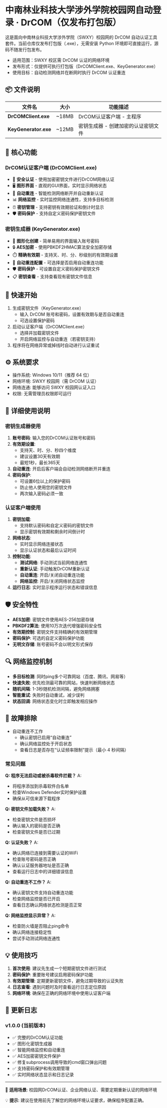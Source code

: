 # 中南林业科技大学涉外学院校园网自动登录 · DrCOM（仅发布打包版）

这是面向中南林业科技大学涉外学院（SWXY）校园网的 DrCOM 自动认证工具套件。当前仓库仅发布打包版（.exe），无需安装 Python 环境即可直接运行，源码不随发行包发布。

- 适用范围：SWXY 校区需 DrCOM 认证的网络环境
- 发布形式：仅提供可执行打包版（DrCOMClient.exe、KeyGenerator.exe）
- 使用目标：自动检测网络并在断网时执行 DrCOM 认证重连

## 📦 文件说明

| 文件名 | 大小 | 功能描述 |
|--------|------|----------|
| **DrCOMClient.exe** | ~18MB | DrCOM认证客户端 - 主程序 |
| **KeyGenerator.exe** | ~12MB | 密钥生成器 - 创建加密的认证密钥文件 |

## 🌟 核心功能

### DrCOM认证客户端 (DrCOMClient.exe)
- 🔐 **安全认证** - 使用加密密钥文件进行DrCOM网络认证
- 🖥️ **图形界面** - 直观的GUI界面，实时显示网络状态
- 🔄 **自动重连** - 智能检测网络断开并自动重新认证
- 📊 **网络监控** - 实时监控网络连通性，支持多目标检测
- ⏰ **密钥管理** - 支持密钥有效期验证和倒计时显示
- 🛡️ **密码保护** - 支持自定义密码保护密钥文件

### 密钥生成器 (KeyGenerator.exe)
- 📝 **图形化创建** - 简单易用的界面输入账号密码
- 🔒 **AES加密** - 使用PBKDF2HMAC算法安全加密存储
- ⏱️ **精确有效期** - 支持天、时、分、秒级别的有效期设置
- 🔄 **自动重连配置** - 可选择是否启用自动重连功能
- 🛡️ **密码保护** - 可设置自定义密码保护密钥文件
- 📋 **密钥查看** - 支持查看现有密钥文件信息

## 🚀 快速开始

1. 生成密钥文件（KeyGenerator.exe）
   - 输入 DrCOM 账号和密码，设置有效期与是否自动重连
   - 可选设置保护密码
2. 启动认证客户端（DrCOMClient.exe）
   - 选择并加载密钥文件
   - 开启网络监控与自动重连（若密钥支持）
3. 程序将在网络异常或掉线时自动进行认证重试

## ⚙️ 系统要求

- 操作系统: Windows 10/11（推荐 64 位）
- 网络环境: SWXY 校园网（需 DrCOM 认证）
- 网络连通: 能够访问 SWXY 校园网认证入口
- 权限: 无需管理员权限即可运行

## 🔧 详细使用说明

### 密钥生成器使用
1. **账号密码**: 输入您的DrCOM认证账号和密码
2. **有效期设置**: 
   - 支持天、时、分、秒四个维度
   - 建议设置30天有效期
   - 最短1秒，最长365天
3. **自动重连**: 开启后客户端会自动检测网络断开并重连
4. **密码保护**: 
   - 可设置6位以上的保护密码
   - 防止他人使用您的密钥文件
   - 两次输入密码必须一致

### 认证客户端使用
1. **密钥加载**: 
   - 支持默认密码和自定义密码的密钥文件
   - 显示密钥有效期和剩余时间倒计时
2. **网络状态**: 
   - 实时显示网络连接状态
   - 显示认证状态和最后认证时间
3. **控制功能**:
   - **测试网络**: 手动测试当前网络连通性
   - **重新认证**: 手动触发DrCOM重新认证
   - **自动重连**: 开启/关闭自动重连功能
   - **网络监控**: 开启/关闭网络状态监控
4. **运行日志**: 实时显示程序运行状态和错误信息

## 🛡️ 安全特性

- **AES加密**: 密钥文件使用AES-256加密存储
- **PBKDF2算法**: 使用10万次迭代增强密码安全性
- **有效期控制**: 密钥文件支持精确的有效期管理
- **密码保护**: 可选的自定义密码保护功能
- **无明文存储**: 账号密码不会以明文形式保存

## 🔍 网络监控机制

- **多目标检测**: 同时ping多个可靠网站（百度、腾讯、网易等）
- **快速失败**: 优先检测最可靠的网站，快速判断网络状态
- **随机间隔**: 1-3秒随机检测间隔，避免网络拥塞
- **智能重试**: 失败时自动重试，减少误判
- **状态回调**: 网络状态变化时立即触发相应操作

## 🐛 故障排除

- 自动重连不工作
  - 确认密钥已启用“自动重连”
  - 确认网络监控处于开启状态
  - 查看日志是否存在“认证频率限制”提示（最小 4 秒间隔）

### 常见问题

**Q: 程序无法启动或被杀毒软件拦截？**
A: 
- 将程序添加到杀毒软件白名单
- 检查Windows Defender实时保护设置
- 确保从可信来源下载程序

**Q: 密钥文件加载失败？**
A: 
- 检查密钥文件是否损坏
- 确认输入的密码是否正确
- 检查密钥文件是否已过期

**Q: 认证失败？**
A: 
- 确认网络已连接到需要认证的WiFi
- 检查账号密码是否正确
- 确认认证服务器地址是否正确
- 查看运行日志中的详细错误信息

**Q: 自动重连不工作？**
A: 
- 确认密钥文件支持自动重连功能
- 检查网络监控是否已开启
- 查看日志确认网络状态检测是否正常

**Q: 网络监控显示异常？**
A: 
- 检查防火墙是否阻止ping命令
- 确认网络连接稳定性
- 尝试手动测试网络连通性

## 💡 使用技巧

1. **首次使用**: 建议先生成一个短期密钥文件进行测试
2. **密码保护**: 重要账号建议启用密码保护功能
3. **有效期管理**: 定期更新密钥文件，避免过期导致的认证失败
4. **日志查看**: 遇到问题时及时查看运行日志定位原因
5. **网络环境**: 确保在正确的网络环境中使用认证客户端

## 📝 更新日志

### v1.0.0 (当前版本)
- ✅ 完整的DrCOM认证功能
- ✅ 图形化密钥生成器
- ✅ 智能网络监控和自动重连
- ✅ AES加密密钥文件保护
- ✅ 修复subprocess调用导致的cmd窗口弹出问题
- ✅ 支持密码保护和有效期管理
- ✅ 实时网络状态显示和日志记录

---

🎯 **适用场景**: 校园网DrCOM认证、企业网络认证、需要定期重新认证的网络环境

💡 **提示**: 建议在使用前先了解您的网络环境认证要求，确保程序配置正确。